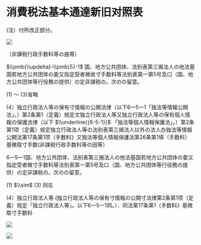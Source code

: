 # 消費税法基本通達新旧对照表

(注）付所改正部分。

![](https://www.nta.go.jp/tmp/a03f16be-810b-4c94-9f80-1f45ee331c64/images/799a8aa9b0fb024a84b539c7111711ed05fc0667b64bb3b8daf2780b77e5b481.jpg)

（非課税行政手数料等の曲等）

$\\pmb{\\updelta}-\\pmb{5}-1$ 国、地方公共团体、法别表第三揭法人の他法基国若地方公共团体の委又指定受者微收寸手数料等法别表第一第5号及口（国、地方公共团体等行役務の提供）の定非課税の，次のの留意。

(1) ～ (3)省略

(4）独立行政法人等の保有寸情報の公開法律（以下6一5一1「独法等情報公開法」。）第2条第1（定義）规定文独立行政法人等又独立行政法人等の保有個人情報の保護法律（以下 $\\underline{{6-5-1}}$ 「独法等個人情報保護法」。）第2条第1项（定義）规定独立行政法人等の法别表第三揭法人以外の法人办独法等情報公開法第17条第1项（手数料》又独法等個人情報保護法第26条第1填（手数料）基微取寸手数(非課税行政手数料等の田等）

6一5一1国、地方公共团体、法别表第三揭法人の他法基国若地方公共团体の委又指定受者微寸手数料等法别表第一第5号及口（国、地方公共团体等行役務の提供）の定非課税の，次のの留意。

(1) $\\sim$ (3) 同左

(4）独立行政法人等 (独立行政法人等の保有寸情報の公開寸法律第2条第1项（定義）规定「独立行政法人等」。以下6一5一1同。）、同法第17条第1（手数料》基微取寸手数料

![](https://www.nta.go.jp/tmp/a03f16be-810b-4c94-9f80-1f45ee331c64/images/3b6116bfe707782d0dbfd683652b4a642ac773851b3d41fdbb58f60f48043ed5.jpg)

![](https://www.nta.go.jp/tmp/a03f16be-810b-4c94-9f80-1f45ee331c64/images/43ccd7cffe2bfbc9a85c618dde0d78c89e557deae8ec29fc62ebcc18dcc8f01e.jpg)